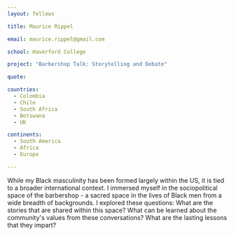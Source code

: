 ```yaml
---
layout: fellows

title: Maurice Rippel

email: maurice.rippel@gmail.com

school: Haverford College

project: "Barbershop Talk: Storytelling and Debate"

quote: 

countries:
  - Colombia
  - Chile
  - South Africa
  - Botswana
  - UK

continents:
  - South America
  - Africa
  - Europe

---
```


While my Black masculinity has been formed largely within the US, it is tied to a broader international context. I immersed myself in the sociopolitical space of the barbershop - a sacred space in the lives of Black men from a wide breadth of backgrounds. I explored these questions: What are the stories that are shared within this space? What can be learned about the community's values from these conversations? What are the lasting lessons that they impart?